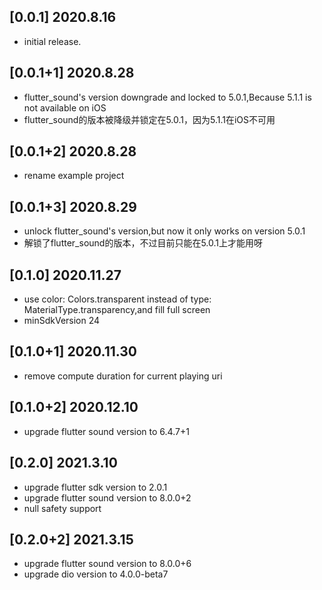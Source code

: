 ## [0.0.1] 2020.8.16

* initial release.

## [0.0.1+1] 2020.8.28

* flutter_sound's version downgrade and locked  to 5.0.1,Because 5.1.1 is not available on iOS
* flutter_sound的版本被降级并锁定在5.0.1，因为5.1.1在iOS不可用

## [0.0.1+2] 2020.8.28

* rename example project

## [0.0.1+3] 2020.8.29

* unlock flutter_sound's version,but now it only works on version 5.0.1
* 解锁了flutter_sound的版本，不过目前只能在5.0.1上才能用呀

## [0.1.0] 2020.11.27
* use color: Colors.transparent instead of type: MaterialType.transparency,and fill full screen
* minSdkVersion 24

## [0.1.0+1] 2020.11.30
* remove compute duration for current playing uri

## [0.1.0+2] 2020.12.10
* upgrade flutter sound version to 6.4.7+1

## [0.2.0] 2021.3.10

* upgrade flutter sdk version to 2.0.1
* upgrade flutter sound version to 8.0.0+2
* null safety support

## [0.2.0+2] 2021.3.15

* upgrade flutter sound version to 8.0.0+6
* upgrade dio version to 4.0.0-beta7